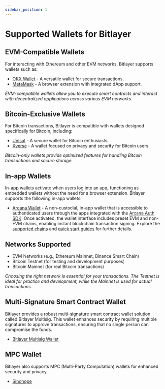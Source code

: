 ```yaml
---
sidebar_position: 1
---
```


# Supported Wallets for Bitlayer

## EVM-Compatible Wallets

For interacting with Ethereum and other EVM networks, Bitlayer supports wallets such as:

- [OKX Wallet](https://www.okx.com/web3) - A versatile wallet for secure transactions.
- [MetaMask](https://metamask.io/) - A browser extension with integrated dApp support.

*EVM-compatible wallets allow you to execute smart contracts and interact with decentralized applications across various EVM networks.*

## Bitcoin-Exclusive Wallets

For Bitcoin transactions, Bitlayer is compatible with wallets designed specifically for Bitcoin, including:

- [Unisat](https://chat.openai.com/c/f352b17c-69a1-457f-be41-a98fd00a8dfc#) - A secure wallet for Bitcoin enthusiasts.
- [Xverse](https://chat.openai.com/c/f352b17c-69a1-457f-be41-a98fd00a8dfc#) - A wallet focused on privacy and security for Bitcoin users.

*Bitcoin-only wallets provide optimized features for handling Bitcoin transactions and secure storage.*

## In-app Wallets
In-app wallets activate when users log into an app, functioning as embedded wallets without the need for a browser extension. Bitlayer supports the following in-app wallets:

- [Arcana Wallet](https://docs.arcana.network/concepts/anwallet/) - A non-custodial, in-app wallet that is accessible to authenticated users through the apps integrated with the [Arcana Auth SDK](https://docs.arcana.network/auth/). Once activated, the wallet interface includes preset EVM and non-EVM chains, enabling instant blockchain transaction signing. Explore the [supported chains](https://docs.arcana.network/web3-stack/chains/) and [quick start guides](https://docs.arcana.network/quick-start/) for further details.

## Networks Supported

- EVM Networks (e.g., Ethereum Mainnet, Binance Smart Chain)
- Bitcoin Testnet (for testing and development purposes)
- Bitcoin Mainnet (for real Bitcoin transactions)

*Choosing the right network is essential for your transactions. The Testnet is ideal for practice and development, while the Mainnet is used for actual transactions.*

## Multi-Signature Smart Contract Wallet

Bitlayer provides a robust multi-signature smart contract wallet solution called Bitlayer Multisig. This wallet enhances security by requiring multiple signatures to approve transactions, ensuring that no single person can compromise the funds.

- [Bitlayer Multisig Wallet](http://multisign.bitlayer.org)

## MPC Wallet

Bitlayer also supports MPC (Multi-Party Computation) wallets for enhanced security and privacy. 
- [Sinohope](https://sinohope.com)
